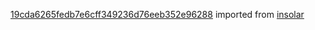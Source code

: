 [19cda6265fedb7e6cff349236d76eeb352e96288](https://github.com/insolar/insolar/commit/19cda6265fedb7e6cff349236d76eeb352e96288) imported from [insolar](https://github.com/insolar/insolar)
